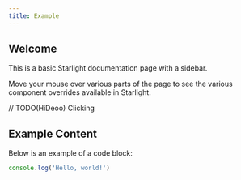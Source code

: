 ```yaml
---
title: Example
---
```


## Welcome

This is a basic Starlight documentation page with a sidebar.

Move your mouse over various parts of the page to see the various component overrides available in Starlight.

// TODO(HiDeoo) Clicking

## Example Content

Below is an example of a code block:

```js
console.log('Hello, world!')
```
